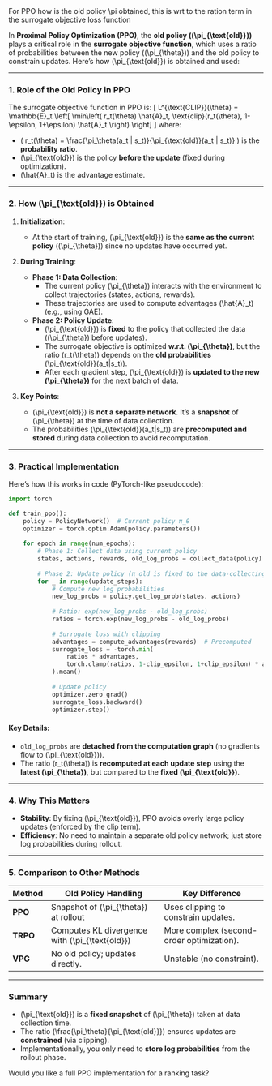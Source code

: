<frankie>
For PPO how is the old policy \pi obtained, this is wrt to the ration term in the surrogate objective loss function
</frankie>

In **Proximal Policy Optimization (PPO)**, the **old policy (\(\pi_{\text{old}}\))** plays a critical role in the **surrogate objective function**, which uses a ratio of probabilities between the new policy (\(\pi_{\theta}\)) and the old policy to constrain updates. Here’s how \(\pi_{\text{old}}\) is obtained and used:

---

### **1. Role of the Old Policy in PPO**
The surrogate objective function in PPO is:
\[
L^{\text{CLIP}}(\theta) = \mathbb{E}_t \left[ \min\left( r_t(\theta) \hat{A}_t, \text{clip}(r_t(\theta), 1-\epsilon, 1+\epsilon) \hat{A}_t \right) \right]
\]
where:
- \( r_t(\theta) = \frac{\pi_\theta(a_t | s_t)}{\pi_{\text{old}}(a_t | s_t)} \) is the **probability ratio**.
- \(\pi_{\text{old}}\) is the policy **before the update** (fixed during optimization).
- \(\hat{A}_t\) is the advantage estimate.

---

### **2. How \(\pi_{\text{old}}\) is Obtained**
1. **Initialization**:
   - At the start of training, \(\pi_{\text{old}}\) is the **same as the current policy** (\(\pi_{\theta}\)) since no updates have occurred yet.

2. **During Training**:
   - **Phase 1: Data Collection**:
     - The current policy \(\pi_{\theta}\) interacts with the environment to collect trajectories (states, actions, rewards).
     - These trajectories are used to compute advantages \(\hat{A}_t\) (e.g., using GAE).
   - **Phase 2: Policy Update**:
     - \(\pi_{\text{old}}\) is **fixed** to the policy that collected the data (\(\pi_{\theta}\) before updates).
     - The surrogate objective is optimized **w.r.t. \(\pi_{\theta}\)**, but the ratio \(r_t(\theta)\) depends on the **old probabilities** \(\pi_{\text{old}}(a_t|s_t)\).
     - After each gradient step, \(\pi_{\text{old}}\) is **updated to the new \(\pi_{\theta}\)** for the next batch of data.

3. **Key Points**:
   - \(\pi_{\text{old}}\) is **not a separate network**. It’s a **snapshot** of \(\pi_{\theta}\) at the time of data collection.
   - The probabilities \(\pi_{\text{old}}(a_t|s_t)\) are **precomputed and stored** during data collection to avoid recomputation.

---

### **3. Practical Implementation**
Here’s how this works in code (PyTorch-like pseudocode):

```python
import torch

def train_ppo():
    policy = PolicyNetwork()  # Current policy π_θ
    optimizer = torch.optim.Adam(policy.parameters())
    
    for epoch in range(num_epochs):
        # Phase 1: Collect data using current policy
        states, actions, rewards, old_log_probs = collect_data(policy)
        
        # Phase 2: Update policy (π_old is fixed to the data-collecting policy)
        for _ in range(update_steps):
            # Compute new log probabilities
            new_log_probs = policy.get_log_prob(states, actions)
            
            # Ratio: exp(new_log_probs - old_log_probs)
            ratios = torch.exp(new_log_probs - old_log_probs)
            
            # Surrogate loss with clipping
            advantages = compute_advantages(rewards)  # Precomputed
            surrogate_loss = -torch.min(
                ratios * advantages,
                torch.clamp(ratios, 1-clip_epsilon, 1+clip_epsilon) * advantages
            ).mean()
            
            # Update policy
            optimizer.zero_grad()
            surrogate_loss.backward()
            optimizer.step()
```

#### **Key Details**:
- `old_log_probs` are **detached from the computation graph** (no gradients flow to \(\pi_{\text{old}}\)).
- The ratio \(r_t(\theta)\) is **recomputed at each update step** using the **latest \(\pi_{\theta}\)**, but compared to the **fixed \(\pi_{\text{old}}\)**.

---

### **4. Why This Matters**
- **Stability**: By fixing \(\pi_{\text{old}}\), PPO avoids overly large policy updates (enforced by the clip term).
- **Efficiency**: No need to maintain a separate old policy network; just store log probabilities during rollout.

---

### **5. Comparison to Other Methods**
| Method       | Old Policy Handling                          | Key Difference                          |
|--------------|---------------------------------------------|----------------------------------------|
| **PPO**      | Snapshot of \(\pi_{\theta}\) at rollout     | Uses clipping to constrain updates.    |
| **TRPO**     | Computes KL divergence with \(\pi_{\text{old}}\) | More complex (second-order optimization). |
| **VPG**      | No old policy; updates directly.            | Unstable (no constraint).              |

---

### **Summary**
- \(\pi_{\text{old}}\) is a **fixed snapshot** of \(\pi_{\theta}\) taken at data collection time.
- The ratio \(\frac{\pi_\theta}{\pi_{\text{old}}}\) ensures updates are **constrained** (via clipping).
- Implementationally, you only need to **store log probabilities** from the rollout phase.

Would you like a full PPO implementation for a ranking task?